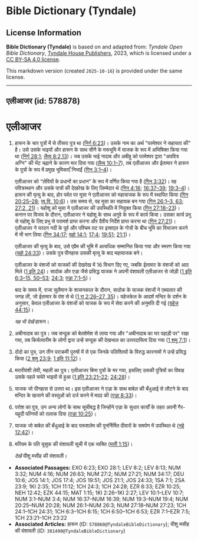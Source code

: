 # Bible Dictionary (Tyndale)

## License Information

**Bible Dictionary (Tyndale)** is based on and adapted from: _Tyndale Open Bible Dictionary_, [Tyndale House Publishers](https://tyndaleopenresources.com/), 2023, which is licensed under a [CC BY-SA 4.0 license](https://creativecommons.org/licenses/by-sa/4.0/legalcode.en).

This markdown version (created `2025-10-16`) is provided under the same license.



--------------------------------

## एलीआजर (id: 578878)

एलीआजर
======

1. हारून के चार पुत्रों में से तीसरा पुत्र था ([निर्ग 6:23](https://ref.ly/Exod6:23))। उसके नाम का अर्थ "परमेश्वर ने सहायता की" है। उसे उसके भाइयों और हारून के साथ सीनै के मरूभूमि में याजक के रूप में अभिषिक्त किया गया था ([निर्ग 28:1](https://ref.ly/Exod28:1); [लैव्य 8:2,13](https://ref.ly/Lev8:2,Lev8:13))। जब उसके भाई नादाब और अबीहू को परमेश्वर द्वारा "अपवित्र अग्नि" की भेंट चढ़ाने के कारण मार दिया गया ([लैव्य 10:1–7](https://ref.ly/Lev10:1-Lev10:7)), तब एलीआजर और ईतामार ने हारून के पुत्रों के रूप में प्रमुख भूमिकाएँ निभाईं ([गिन 3:1–4](https://ref.ly/Num3:1-Num3:4))।

    एलीआजर को “लेवियों के प्रधानों का प्रधान” के रूप में वर्णित किया गया है ([गिन 3:32](https://ref.ly/Num3:32))। वह पवित्रस्थान और उसके पात्रों की देखरेख के लिए ज़िम्मेदार थे ([गिन 4:16](https://ref.ly/Num4:16); [16:37–39](https://ref.ly/Num16:37-Num16:39); [19:3–4](https://ref.ly/Num19:3-Num19:4))। हारून की मृत्यु के बाद, होर पर्वत पर मूसा ने एलीआजर को महायाजक के रूप में स्थापित किया ([गिन 20:25–28](https://ref.ly/Num20:25-Num20:28); [व्य.वि. 10:6](https://ref.ly/Deut10:6))। उस समय से, वह मूसा का सहायक बन गया ([गिन 26:1](https://ref.ly/Num26:1-Num26:3,Num26:63)[–](https://ref.ly/Num26:1-Num26:3)[3, 63](https://ref.ly/Num26:1-Num26:3,Num26:63); [27:2, 21](https://ref.ly/Num27:2,Num27:21))। यहोशू को मूसा ने एलीआजर की उपस्थिति में नियुक्त किया ([गिन 27:18–23](https://ref.ly/Num27:18-Num27:23))। कनान पर विजय के दौरान, एलीआजर ने यहोशू के साथ अगुवे के रूप में कार्य किया। उसका कार्य प्रभु से यहोशू के लिए प्रभु से परामर्श प्राप्त करना और दैवीय निर्देश प्राप्त करना था ([गिन 27:21](https://ref.ly/Num27:21))। एलीआजर ने यरदन नदी के पूर्व और पश्चिम तट पर इस्राएल के गोत्रों के बीच भूमि का विभाजन करने में भी भाग लिया ([गिन 34:17](https://ref.ly/Num34:17); [यहो 14:1](https://ref.ly/Josh14:1); [17:4](https://ref.ly/Josh17:4); [19:51](https://ref.ly/Josh19:51); [21:1](https://ref.ly/Josh21:1))।

    एलीआजर की मृत्यु के बाद, उसे एप्रैम की भूमि में अत्यधिक सम्मानित किया गया और स्मरण किया गया ([यहो 24:33](https://ref.ly/Josh24:33))। उसके पुत्र पीनहास उसकी मृत्यु के बाद महायाजक बने।

    एलीआजर के वंशजों को याजकों की देखरेख में 16 विभाग दिए गए, जबकि ईतामार के वंशजों को आठ मिले ([1 इति 24](https://ref.ly/1Chr24:1-1Chr24:31))। सादोक और एज्रा जैसे प्रसिद्ध याजक ने अपनी वंशावली एलीआजर से जोड़ी ([1 इति 6:3](https://ref.ly/1Chr6:3-1Chr6:15,1Chr6:50-1Chr6:53)[–](https://ref.ly/1Chr6:3-1Chr6:15)[15, 50](https://ref.ly/1Chr6:3-1Chr6:15,1Chr6:50-1Chr6:53)[–](https://ref.ly/1Chr6:3-1Chr6:15)[53](https://ref.ly/1Chr6:3-1Chr6:15,1Chr6:50-1Chr6:53); [24:3](https://ref.ly/1Chr24:3); [एज्रा 7:1–5](https://ref.ly/Ezra7:1-Ezra7:5))।

    बाद के समय में, राजा सुलैमान के शासनकाल के दौरान, सादोक के याजक वंशजों ने एब्यातार की जगह ली, जो ईतामार के वंश से थे ([1 रा 2:26](https://ref.ly/1Kgs2:26-1Kgs2:27,1Kgs2:35)[–](https://ref.ly/1Kgs2:26-1Kgs2:27)[27, 35](https://ref.ly/1Kgs2:26-1Kgs2:27,1Kgs2:35))। यहेजकेल के आदर्श मन्दिर के दर्शन के अनुसार, केवल एलीआजर के वंशजों को याजक के रूप में सेवा करने की अनुमति दी गई ([यहेज 44:15](https://ref.ly/Ezek44:15))।

    *यह भी देखें* हारून।

2. अबीनादाब का पुत्र। जब सन्दूक को बेतशेमेश से लाया गया और "अबीनादाब का घर पहाड़ी पर" रखा गया, तब किर्यत्यारीम के लोगों द्वारा उन्हें सन्दूक की देखभाल का उत्तरदायित्व दिया गया ([1 शमू 7:1](https://ref.ly/1Sam7:1))।
3. दोदो का पुत्र, उन तीन पराक्रमी पुरुषों में से एक जिनके पलिश्तियों के विरुद्ध कारनामों ने उन्हें प्रसिद्ध किया ([2 शमू 23:9](https://ref.ly/2Sam23:9); [1 इति 11:12](https://ref.ly/1Chr11:12))।
4. मरारीवंशी लेवी, महली का पुत्र। एलीआजर बिना पुत्रों के मर गया, इसलिए उसकी पुत्रियों का विवाह उसके पहले चचेरे भाइयों से हुआ ([1 इति 23:21–22](https://ref.ly/1Chr23:21-1Chr23:22); [24:28](https://ref.ly/1Chr24:28))।
5. याजक जो पीनहास से उत्तरा था। इस एलीआजर ने एज्रा के साथ बाबेल की बँधुआई से लौटने के बाद मन्दिर के खजाने की वस्तुओं को दर्ज करने में मदद की ([एज्रा 8:33](https://ref.ly/Ezra8:33))।
6. परोश का पुत्र, उन अन्य लोगों के साथ सूचीबद्ध है जिन्होंने एज्रा के सुधार कार्यों के तहत अपनी गैर\-यहूदी पत्नियों को तलाक दिया ([एज्रा 10:25](https://ref.ly/Ezra10:25))।
7. याजक जो बाबेल की बँधुआई के बाद यरूशलेम की पुनर्निर्मित दीवारों के समर्पण में उपस्थित थे ([नहे 12:42](https://ref.ly/Neh12:42))।
8. मरियम के पति यूसुफ की वंशावली सूची में एक व्यक्ति ([मत्ती 1:15](https://ref.ly/Matt1:15))।

    *देखें* यीशु मसीह की वंशावली।

* **Associated Passages:** EXO 6:23; EXO 28:1; LEV 8:2; LEV 8:13; NUM 3:32; NUM 4:16; NUM 26:63; NUM 27:2; NUM 27:21; NUM 34:17; DEU 10:6; JOS 14:1; JOS 17:4; JOS 19:51; JOS 21:1; JOS 24:33; 1SA 7:1; 2SA 23:9; 1KI 2:35; 1CH 11:12; 1CH 24:3; 1CH 24:28; EZR 8:33; EZR 10:25; NEH 12:42; EZK 44:15; MAT 1:15; 1KI 2:26–1KI 2:27; LEV 10:1–LEV 10:7; NUM 3:1–NUM 3:4; NUM 16:37–NUM 16:39; NUM 19:3–NUM 19:4; NUM 20:25–NUM 20:28; NUM 26:1–NUM 26:3; NUM 27:18–NUM 27:23; 1CH 24:1–1CH 24:31; 1CH 6:3–1CH 6:15; 1CH 6:50–1CH 6:53; EZR 7:1–EZR 7:5; 1CH 23:21–1CH 23:22
* **Associated Articles:** हारून (ID: `578860@TyndaleBibleDictionary`); यीशु मसीह की वंशावली (ID: `381490@TyndaleBibleDictionary`)

